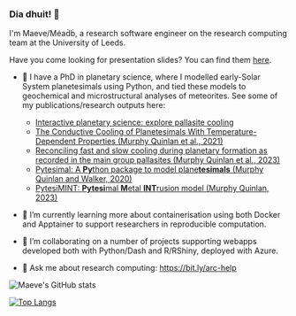 ### Dia dhuit! 👋

I'm Maeve/Méaḋḃ, a research software engineer on the research computing team at the University of Leeds.

Have you come looking for presentation slides? You can find them [here](https://murphyqm.github.io/slides/).

- 🔭 I have a PhD in planetary science, where I modelled early-Solar System planetesimals using Python, and tied these models to geochemical and microstructural analyses of meteorites. See some of my publications/research outputs here:
  - [Interactive planetary science: explore pallasite cooling](https://pallasite.streamlit.app/)
  - [The Conductive Cooling of Planetesimals With Temperature-Dependent Properties (Murphy Quinlan et al., 2021)](https://doi.org/10.1029/2020JE006726)
  - [Reconciling fast and slow cooling during planetary formation as recorded in the main group pallasites (Murphy Quinlan et al., 2023)](https://doi.org/10.1016/j.epsl.2023.118284)
  - [Pytesimal: A **Py**thon package to model plane**tesimals** (Murphy Quinlan and Walker, 2020)](https://murphyqm.github.io/pytesimal/)
  - [PytesiMINT: **Pytesi**mal **M**etal **INT**rusion model (Murphy Quinlan, 2023)](https://github.com/murphyqm/pytesimint)


- 🌱 I’m currently learning more about containerisation using both Docker and Apptainer to support researchers in reproducible computation.
- 👯 I’m collaborating on a number of projects supporting webapps developed both with Python/Dash and R/RShiny, deployed with Azure.
- 💬 Ask me about research computing: https://bit.ly/arc-help


![Maeve's GitHub stats](https://github-readme-stats.vercel.app/api?username=murphyqm&show_icons=true&theme=synthwave&hide_rank=true)

[![Top Langs](https://github-readme-stats.vercel.app/api/top-langs/?username=murphyqm)](https://github.com/murphyqm/github-readme-stats&theme=synthwave)
<!--
**murphyqm/murphyqm** is a ✨ _special_ ✨ repository because its `README.md` (this file) appears on your GitHub profile.

Here are some ideas to get you started:

- 🔭 I’m currently working on ...
- 🌱 I’m currently learning ...
- 👯 I’m looking to collaborate on ...
- 🤔 I’m looking for help with ...
- 💬 Ask me about ...
- 📫 How to reach me: ...
- 😄 Pronouns: ...
- ⚡ Fun fact: ...
-->
